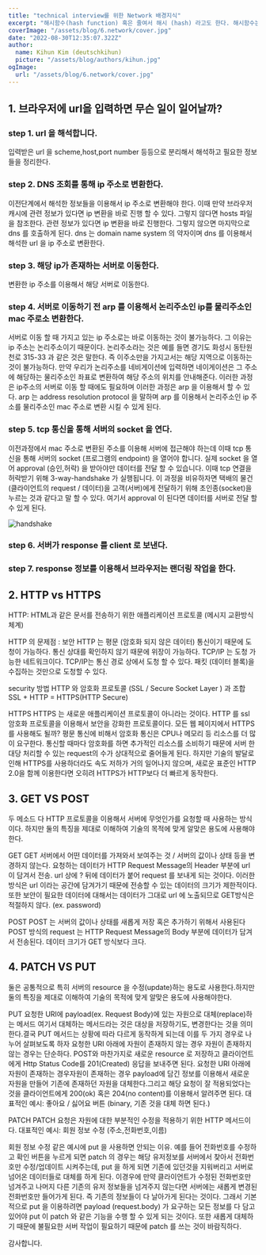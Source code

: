 ```yaml
---
title: "technical interview를 위한 Network 배경지식"
excerpt: "해시함수(hash function) 혹은 줄여서 해시 (hash) 라고도 한다. 해시함수는 임의의 길이의 데이터를 고정된 길이의 데이터로 매핑하는 함수를 말한다. 이과정에서 매핑 전 원래 데이터의 값을 키(key), 매핑 후 데이터의 값을 해시값(hash value),매핑하는 과정 자체를 해싱(hashing)라고 합니다"
coverImage: "/assets/blog/6.network/cover.jpg"
date: "2022-08-30T12:35:07.322Z"
author:
  name: Kihun Kim (deutschkihun)
  picture: "/assets/blog/authors/kihun.jpg"
ogImage:
  url: "/assets/blog/6.network/cover.jpg"
---
```


## 1. 브라우저에 url을 입력하면 무슨 일이 일어날까?

### step 1. url 을 해석합니다.

입력받은 url 을 scheme,host,port number 등등으로 분리해서 해석하고 필요한 정보들을 정리한다.

### step 2. DNS 조회를 통해 ip 주소로 변환한다.

이전단계에서 해석한 정보들을 이용해서 ip 주소로 변환해야 한다. 이때 만약 브라우저 캐시에 관련 정보가 있다면 ip 변환을 바로 진행 할 수 있다. 그렇지 않다면 hosts 파일을 참조한다. 관련 정보가 있다면 ip 변환을 바로 진행한다. 그렇지 않으면 마지막으로 dns 를 호출하게 된다. dns 는 domain name system 의 약자이며 dns 를 이용해서 해석한 url 을 ip 주소로 변환한다.

### step 3. 해당 ip가 존재하는 서버로 이동한다.

변환한 ip 주소를 이용해서 해당 서버로 이동한다.

### step 4. 서버로 이동하기 전 arp 를 이용해서 논리주소인 ip를 물리주소인 mac 주로소 변환한다.

서버로 이동 할 때 가지고 있는 ip 주소로는 바로 이동하는 것이 불가능하다. 그 이유는 ip 주소는 논리주소이기 때문이다. 논리주소라는 것은 예를 들면 경기도 화성시 동탄원천로 315-33 과 같은 것은 말한다. 즉 이주소만을 가지고서는 해당 지역으로 이동하는 것이 불가능하다. 만약 우리가 논리주소를 네비게이션에 입력하면 네이게이션은 그 주소에 해당하는 물리주소인 좌표로 변환하여 해당 주소의 위치를 안내해준다. 이러한 과정은 ip주소의 서버로 이동 할 때에도 필요하며 이러한 과정은 arp 을 이용해서 할 수 있다. arp 는 address resolution protocol 을 말하며 arp 를 이용해서 논리주소인 ip 주소를 물리주소인 mac 주소로 변환 시킬 수 있게 된다.

### step 5. tcp 통신을 통해 서버의 socket 을 연다.

이전과정에서 mac 주소로 변환된 주소를 이용해 서버에 접근해야 하는데 이때 tcp 통신을 통해 서버의 socket (프로그램의 endpoint) 을 열어야 합니다.
실제 socket 을 열어 approval (승인,허락) 을 받아야만 데이터를 전달 할 수 있습니다.
이때 tcp 연결을 허락받기 위해 3-way-handshake 가 실행됩니다.
이 과정을 비유하자면 택배의 물건 (클라이언트의 request / 데이터)을 고객(서버)에게 전달하기 위해 초인종(socket)을 누르는 것과 같다고 말 할 수 있다.
여기서 approval 이 된다면 데이터를 서버로 전달 할 수 있게 된다.

![handshake](/assets/blog/6.network/handshake.png)

### step 6. 서버가 response 를 client 로 보낸다.

### step 7. response 정보를 이용해서 브라우저는 랜더링 작업을 한다.

## 2. HTTP vs HTTPS

HTTP: HTML과 같은 문서를 전송하기 위한 애플리케이션 프로토콜 (메시지 교환방식 체계)

HTTP 의 문제점 : 보안
HTTP 는 평문 (암호화 되지 않은 데이터) 통신이기 때문에 도청이 가능하다.
통신 상대를 확인하지 않기 때문에 위장이 가능하다.
TCP/IP 는 도청 가능한 네트워크이다.
TCP/IP는 통신 경로 상에서 도청 할 수 있다. 패킷 (데이터 블록)을 수집하는 것만으로 도청할 수 있다.

security 방법
HTTP 와 암호화 프로토콜 (SSL / Secure Socket Layer ) 과 조합
SSL + HTTP = HTTPS(HTTP Secure)

HTTPS
HTTPS 는 새로운 애플리케이션 프로토콜이 아니라는 것이다.
HTTP 를 ssl 암호화 프로토콜을 이용해서 보안을 강화한 프로토콜이다.
모든 웹 페이지에서 HTTPS를 사용해도 될까?
평문 통신에 비해서 암호화 통신은 CPU나 메모리 등 리소스를 더 많이 요구한다.
통신할 때마다 암호화를 하면 추가적인 리소스를 소비하기 때문에 서버 한 대당 처리할 수 있는 request의 수가 상대적으로 줄어들게 된다.
하지만 기술의 발달로 인해 HTTPS를 사용하더라도 속도 저하가 거의 일어나지 않으며, 새로운 표준인 HTTP 2.0을 함께 이용한다면 오히려 HTTPS가 HTTP보다 더 빠르게 동작한다.

## 3. GET VS POST

두 메소드 다 HTTP 프로토콜을 이용해서 서버에 무엇인가를 요청할 때 사용하는 방식이다. 하지만 둘의 특징을 제대로 이해하여 기술의 목적에 맞게 알맞은 용도에 사용해야한다.

GET
GET 서버에서 어떤 데이터를 가져와서 보여주는 것 / 서버의 값이나 상태 등을 변경하지 않는다.
요청하는 데이터가 HTTP Request Message의 Header 부분에 url 이 담겨서 전송.
url 상에 ? 뒤에 데이터가 붙어 request 를 보내게 되는 것이다.
이러한 방식은 url 이라는 공간에 담겨가기 때문에 전송할 수 있는 데이터의 크기가 제한적이다.
또한 보안이 필요한 데이터에 대해서는 데이터가 그대로 url 에 노출되므로 GET방식은 적절하지 않다. (ex. password)

POST
POST 는 서버의 값이나 상태를 새롭게 저장 혹은 추가하기 위해서 사용된다
POST 방식의 request 는 HTTP Request Message의 Body 부분에 데이터가 담겨서 전송된다.
데이터 크기가 GET 방식보다 크다.

## 4. PATCH VS PUT

둘은 공통적으로 특히 서버의 resource 을 수정(update)하는 용도로 사용한다.하지만 둘의 특징을 제대로 이해하여 기술의 목적에 맞게 알맞은 용도에 사용해야한다.

PUT
요청한 URI에 payload(ex. Request Body)에 있는 자원으로 대체(replace)하는 메서드
여기서 대체하는 메서드라는 것은 대상을 저장하기도, 변경한다는 것을 의미한다.결국 PUT 메서드는 상황에 따라 다르게 동작하게 되는데 이를 두 가지 경우로 나누어 살펴보도록 하자
요청한 URI 아래에 자원이 존재하지 않는 경우
자원이 존재하지 않는 경우는 단순하다. POST와 마찬가지로 새로운 resource 로 저장하고 클라이언트에게 Http Status Code를 201(Created) 응답을 보내주면 된다.
요청한 URI 아래에 자원이 존재하는 경우자원이 존재하는 경우
payload에 담긴 정보를 이용해서 새로운 자원을 만들어 기존에 존재하던 자원을 대체한다.그리고 해당 요청이 잘 적용되었다는 것을 클라이언트에게 200(ok) 혹은 204(no content)를 이용해서 알려주면 된다.
대표적인 예시: 좋아요 / 싫어요 버튼 (binary, 기존 것을 대체 하면 된다.)

PATCH
PATCH 요청은 자원에 대한 부분적인 수정을 적용하기 위한 HTTP 메서드이다.
대표적인 예시: 회원 정보 수정 (주소,전화번호,이름)

회원 정보 수정 같은 예시에 put 을 사용하면 안되는 이유.
예를 들어 전화번호를 수정하고 확인 버튼을 누르게 되면 patch 의 경우는 해당 유저정보를 서버에서 찾아서 전화번호만 수정/업데이트 시켜주는데, put 을 하게 되면 기존에 있던것을 지워버리고 서버로 넘어온 데이터들로 대체를 하게 된다.
이경우에 만약 클라이언트가 수정된 전화번호만 넘겨주고 나머지 다른 기존의 유저 정보들을 넘겨주지 않는다면 서버에는 새롭게 변경된 전화번호만 들어가게 된다. 즉 기존의 정보들이 다 날아가게 된다는 것이다.
그래서 기본적으로 put 을 이용하려면 payload (request.body) 가 요구하는 모든 정보를 다 담고 있어야 put 이 patch 와 같은 기능을 수행 할 수 있게 되는 것이다.
또한 새롭게 대체하기 때문에 불필요한 서버 작업이 필요하기 때문에 patch 를 쓰는 것이 바람직하다.

감사합니다.
